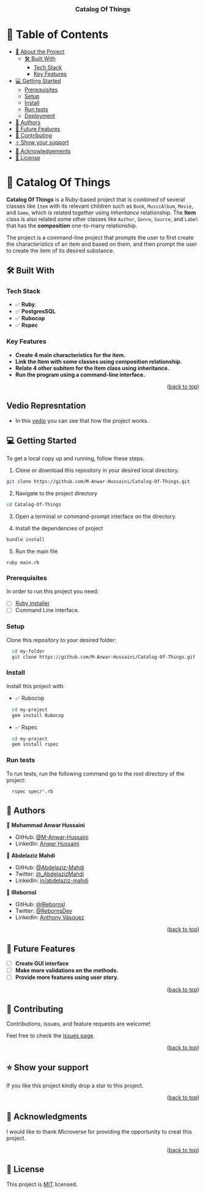 <a name="readme-top"></a>

<div align="center">
  
  <h3><b>Catalog Of Things</b></h3>

</div>

<!-- TABLE OF CONTENTS -->

# 📗 Table of Contents

- [📖 About the Project](#about-project)
  - [🛠 Built With](#built-with)
    - [Tech Stack](#tech-stack)
    - [Key Features](#key-features)
- [💻 Getting Started](#getting-started)
  - [Prerequisites](#prerequisites)
  - [Setup](#setup)
  - [Install](#install)
  - [Run tests](#run-tests)
  - [Deployment](#deployment)
- [👥 Authors](#authors)
- [🔭 Future Features](#future-features)
- [🤝 Contributing](#contributing)
- [⭐️ Show your support](#support)
- [🙏 Acknowledgements](#acknowledgements)
- [📝 License](#license)

<!-- PROJECT DESCRIPTION -->

# 📖 Catalog Of Things <a name="about-project"></a>

**Catalog Of Things** is a Ruby-based project that is combined of several classes like `Item` with its relevant children such as `Book`, `MusicAlbum`, `Movie`, and `Game`, which is related together using _Inheritance_ relationship. The **Item** class is also related some other classes like `Author`, `Genre`, `Source`, and `Label` that has the **composition** one-to-many relationship.

The project is a command-line project that prompts the user to first create the characteristics of an item and based on them, and then prompt the user to create the item of its desired substance.

## 🛠 Built With <a name="built-with"></a>

### Tech Stack <a name="tech-stack"></a>

- ✅ **Ruby**.
- ✅ **PostgresSQL**
- ✅ **Rubocop**
- ✅ **Rspec**

<!-- Features -->

### Key Features <a name="key-features"></a>

- **Create 4 main characteristics for the item.**
- **Link the Item with some classes using composition relationship.**
- **Relate 4 other subitem for the Item class using inheritance.**
- **Run the program using a command-line interface.**

<p align="right">(<a href="#readme-top">back to top</a>)</p>

## Vedio Represntation
- In this [vedio](https://youtu.be/zlEN-XIbZO4?si=7LJvpYQOOXANHLet) you can see that how the project works.

<!-- GETTING STARTED -->

## 💻 Getting Started <a name="getting-started"></a>

To get a local copy up and running, follow these steps.

1. Clone or download this repository in your desired local directory.

```sh
git clone https://github.com/M-Anwar-Hussaini/Catalog-Of-Things.git
```

2. Navigate to the project directory

```sh
cd Catalog-Of-Things
```

3. Open a terminal or command-prompt interface on the directory.

4. Install the dependencies of project

```sh
bundle install
```

5. Run the main file

```
ruby main.rb
```

### Prerequisites

In order to run this project you need:

- [ ] [Ruby installer](https://www.ruby-lang.org/en/downloads/)
- [ ] Command Line interface.

### Setup

Clone this repository to your desired folder:

```sh
  cd my-folder
  git clone https://github.com/M-Anwar-Hussaini/Catalog-Of-Things.git
```

### Install

Install this project with:

- ✅ Rubocop

```sh
  cd my-project
  gem install Rubocop
```

- ✅ Rspec

```sh
  cd my-project
  gem install rspec
```

### Run tests

To run tests, run the following command go to the root directory of the project:

```sh
  rspec spec/*.rb
```

<!-- AUTHORS -->

## 👥 Authors <a name="authors"></a>

👤 **Mohammad Anwar Hussaini**

- GitHub: [@M-Anwar-Hussaini](https://github.com/M-Anwar-Hussaini/)
- LinkedIn: [Anwar Hussaini](https://www.linkedin.com/in/anwar-hussaini/)

👤 **Abdelaziz Mahdi**

- GitHub: [@Abdelaziz-Mahdi](https://github.com/Abdelaziz-Mahdi)
- Twitter: [@_AbdelazizMahdi](https://twitter.com/_AbdelazizMahdi)
- LinkedIn: [in/abdelaziz-mahdi](https://www.linkedin.com/in/abdelaziz-mahdi)

👤 **lRebornsl**

- GitHub: [@lRebornsl](https://github.com/lRebornsl)
- Twitter: [@RebornsDev](https://twitter.com/RebornsDev)
- LinkedIn: [Anthony Vásquez](https://www.linkedin.com/in/avvm98/)

<p align="right">(<a href="#readme-top">back to top</a>)</p>

<!-- FUTURE FEATURES -->

## 🔭 Future Features <a name="future-features"></a>

- [ ] **Create GUI interface**
- [ ] **Make more validations on the methods.**
- [ ] **Provide more features using user story.**

<p align="right">(<a href="#readme-top">back to top</a>)</p>

<!-- CONTRIBUTING -->

## 🤝 Contributing <a name="contributing"></a>

Contributions, issues, and feature requests are welcome!

Feel free to check the [issues page](https://github.com/M-Anwar-Hussaini/Catalog-Of-Things/issues).

<p align="right">(<a href="#readme-top">back to top</a>)</p>

<!-- SUPPORT -->

## ⭐️ Show your support <a name="support"></a>

If you like this project kindly drop a star to this project.

<p align="right">(<a href="#readme-top">back to top</a>)</p>

<!-- ACKNOWLEDGEMENTS -->

## 🙏 Acknowledgments <a name="acknowledgements"></a>

I would like to thank Microverse for providing the opportunity to creat this project.

<p align="right">(<a href="#readme-top">back to top</a>)</p>

<!-- LICENSE -->

## 📝 License <a name="license"></a>

This project is [MIT](./MIT.md) licensed.
